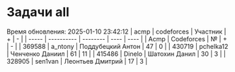 # Задачи all
Время обновления: 2025-01-10 23:42:12
| acmp  | codeforces | Участник | +    | -    |
| ----- | ---------- | -------- | ---- | ---- |
| Acmp | Codeforces | № | + | - |
| 369588 | a_ntony | Поддубецкий Антон | 47 | 0 |
| 430719 | pchelka12 | Ченченко Даниил | 61 | 11 |
| 415486 | Dinelo | Шатохин Данил | 30 | 3 |
| 328905 | sen1van | Леонтьев Дмитрий | 17 | 3 |
